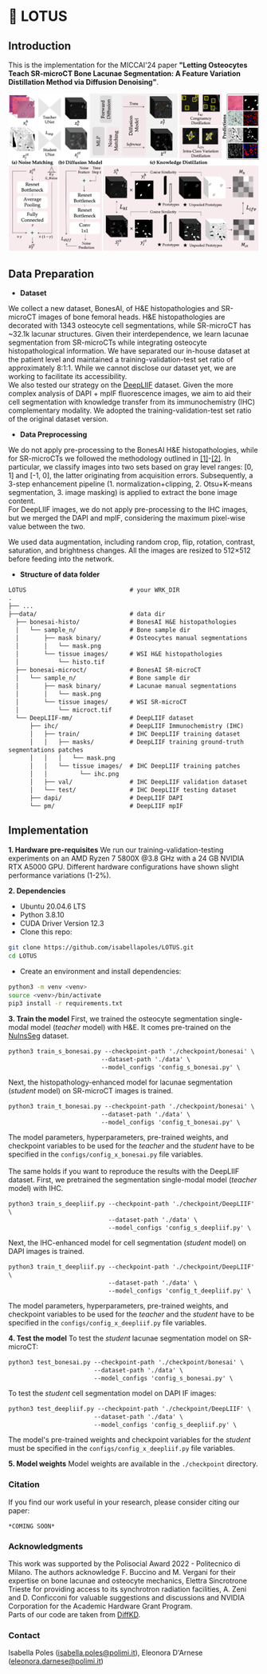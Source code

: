 # 🪷 LOTUS

## Introduction

This is the implementation for the MICCAI'24 paper **"Letting Osteocytes Teach SR-microCT Bone Lacunae Segmentation: A Feature Variation Distillation Method via Diffusion Denoising"**. 

![Image](media/framework.png)

## Data Preparation

- **Dataset**

We collect a new dataset, BonesAI, of H&E histopathologies and SR-microCT images of bone femoral heads. H&E histopathologies are decorated with 1343 osteocyte cell segmentations, while SR-microCT has ~32.1k lacunar structures. Given their interdependence, we learn lacunae segmentation from SR-microCTs while integrating osteocyte histopathological information. We have separated our in-house dataset at the patient level and maintained a training-validation-test set ratio of approximately 8:1:1. While we cannot disclose our dataset yet, we are working to facilitate its accessibility.
\
We also tested our strategy on the [DeepLIIF](https://zenodo.org/records/4751737#.YKRTS0NKhH4) dataset. Given the more complex analysis of DAPI + mpIF fluorescence images, we aim to aid their cell segmentation with knowledge transfer from its immunochemistry (IHC) complementary modality. We adopted the training-validation-test set ratio of the original dataset version.  
  
- **Data Preprocessing**

We do not apply pre-processing to the BonesAI H&E histopathologies, while for SR-microCTs we followed the methodology outlined in [[1]](https://ieeexplore.ieee.org/abstract/document/10313398?casa_token=2R2EPYzR7VUAAAAA:Sy-QSysA2AXj86PsIkJEXRHiFb7SzXctskTe5BiaBPlXbQpeWhsvxre-GMa2mogWnk2yBsYySw)-[[2]](https://ieeexplore.ieee.org/abstract/document/10341140?casa_token=S1e6AOnA9EgAAAAA:tPj1YdQTnUmw6zYGUBt9fcdW5IIEN7I1Fq7RvFEjhv6_YmBIsGwvH3s_xaeHBOTgVZYoO3ynqg). In particular, we classify images into two sets based on gray level ranges: [0, 1] and [-1, 0], the latter originating from acquisition errors. Subsequently, a 3-step enhancement pipeline (1. normalization+clipping, 2. Otsu+K-means segmentation, 3. image masking) is applied to extract the bone image content. 
\
For DeepLIIF images, we do not apply pre-processing to the IHC images, but we merged the DAPI and mpIF, considering the maximum pixel-wise value between the two.

We used data augmentation, including random crop, flip, rotation, contrast, saturation, and brightness changes. All the images are resized to 512×512 before feeding into the network.

- **Structure of data folder**

```
LOTUS                             # your WRK_DIR
.
├── ...
├──data/                          # data dir
  ├── bonesai-histo/              # BonesAI H&E histopathologies
  │   └── sample_n/               # Bone sample dir
  │       ├── mask binary/        # Osteocytes manual segmentations
  │       │   └── mask.png
  │       └── tissue images/      # WSI H&E histopathologies
  │           └── histo.tif
  ├── bonesai-microct/            # BonesAI SR-microCT
  │   └── sample_n/               # Bone sample dir
  │       ├── mask binary/        # Lacunae manual segmentations
  │       │   └── mask.png
  │       └── tissue images/      # WSI SR-microCT
  │           └── microct.tif
  └── DeepLIIF-mm/                # DeepLIIF dataset
      ├── ihc/                    # DeepLIIF Immunochemistry (IHC) 
      │   ├── train/              # IHC DeepLIIF training dataset
      │   │   ├── masks/          # DeepLIIF training ground-truth segmentations patches
      │   │   │   └── mask.png
      │   │   └── tissue images/  # IHC DeepLIIF training patches
      │   │         └── ihc.png
      │   ├── val/                # IHC DeepLIIF validation dataset
      │   └── test/               # IHC DeepLIIF testing dataset
      ├── dapi/                   # DeepLIIF DAPI 
      └── pm/                     # DeepLIIF mpIF 
```

## Implementation

**1. Hardware pre-requisites**
We run our training-validation-testing experiments on an AMD Ryzen 7 5800X @3.8 GHz with a 24 GB NVIDIA RTX A5000 GPU. Different hardware configurations have shown slight performance variations (1-2%). 

**2. Dependencies**
- Ubuntu 20.04.6 LTS
- Python 3.8.10
- CUDA Driver Version 12.3
- Clone this repo: 

```bash
git clone https://github.com/isabellapoles/LOTUS.git
cd LOTUS
```
- Create an environment and install dependencies:
```bash
python3 -m venv <venv>
source <venv>/bin/activate
pip3 install -r requirements.txt
```

**3. Train the model**
First, we trained the osteocyte segmentation single-modal model (*teacher* model) with H&E.
It comes pre-trained on the [NuInsSeg](https://www.kaggle.com/datasets/ipateam/nuinsseg) dataset. 
```
python3 train_s_bonesai.py --checkpoint-path './checkpoint/bonesai' \
                          --dataset-path './data' \
                          --model_configs 'config_s_bonesai.py' \
```
Next, the histopathology-enhanced model for lacunae segmentation (*student* model) on SR-microCT images is trained.
```
python3 train_t_bonesai.py --checkpoint-path './checkpoint/bonesai' \
                          --dataset-path './data' \
                          --model_configs 'config_t_bonesai.py' \
```
The model parameters, hyperparameters, pre-trained weights, and checkpoint variables to be used for the *teacher* and the *student* have to be specified in the `configs/config_x_bonesai.py` file variables.     
\
The same holds if you want to reproduce the results with the DeepLIIF dataset. 
First, we pretrained the segmentation single-modal model (*teacher* model) with IHC.
```
python3 train_s_deepliif.py --checkpoint-path './checkpoint/DeepLIIF' \
                            --dataset-path './data' \
                            --model_configs 'config_s_deepliif.py' \
```
Next, the IHC-enhanced model for cell segmentation (*student* model) on DAPI images is trained.

```
python3 train_t_deepliif.py --checkpoint-path './checkpoint/DeepLIIF' \
                            --dataset-path './data' \
                            --model_configs 'config_t_deepliif.py' \
```
The model parameters, hyperparameters, pre-trained weights, and checkpoint variables to be used for the *teacher* and the *student* have to be specified in the `configs/config_x_deepliif.py` file variables. 

**4. Test the model** 
To test the *student* lacunae segmentation model on SR-microCT: 
```
python3 test_bonesai.py --checkpoint-path './checkpoint/bonesai' \
                        --dataset-path './data' \
                        --model_configs 'config_s_bonesai.py' \
```
To test the *student* cell segmentation model on DAPI IF images: 
```
python3 test_deepliif.py --checkpoint-path './checkpoint/DeepLIIF' \
                        --dataset-path './data' \
                        --model_configs 'config_s_deepliif.py' \
```
The model's pre-trained weights and checkpoint variables for the *student* must be specified in the `configs/config_x_deepliif.py` file variables. 

**5. Model weights** 
Model weights are available in the `./checkpoint` directory. 

### Citation
If you find our work useful in your research, please consider citing our paper:
```
*COMING SOON*
```

### Acknowledgments
This work was supported by the Polisocial Award 2022 - Politecnico di Milano.
The authors acknowledge F. Buccino and M. Vergani for their expertise on bone lacunae and osteocyte mechanics, Elettra Sincrotrone Trieste for providing access to its synchrotron radiation facilities, A. Zeni and D. Conficconi for valuable suggestions and discussions and NVIDIA Corporation for the Academic Hardware Grant Program. 
\
Parts of our code are taken from [DiffKD](https://github.com/hunto/DiffKD).

### Contact
Isabella Poles (isabella.poles@polimi.it), 
Eleonora D'Arnese (eleonora.darnese@polimi.it)
